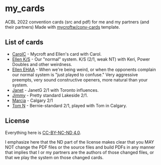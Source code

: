 # my_cards
ACBL 2022 convention cards (src and pdf) for me and my partners (and their partners)
Made with [mycroftw/conv-cards](https://github.com/mycroftw/conv-cards) template.

## List of cards

<!-- Find an auto-creator that will update on demand or even on pre-push.
     It does look like `gitdown` will happily make things; and then have
     something that hooks into the pycharm git push?
-->

- [CarolC](out/CarolC.pdf) - Mycroft and Ellen's card with Carol.
- [Ellen K/S](out/MF-EK-KS.pdf) - Our "normal" system.  K/S (2/1, weak NT) with Keri, Power Doubles and other weirdness.
- [Ellen EHAA](out/Ellen-EHAA.pdf) - When we're being weird, or when the opponents complain our normal system is
  "just played to confuse."  Very aggressive preempts, very sound constructive openers, more natural than your system.
- [Janet](out/Janet.pdf) - JanetG 2/1 with Toronto influences.
- [Jimmy](out/MF-JR.pdf) - Pretty standard Lakeside 2/1.
- [Marcia](out/Marcia.pdf) - Calgary 2/1
- [Tom N](out/MF-TomN.pdf) - Bernie-standard 2/1, played with Tom in Calgary.

## License

Everything here is [CC-BY-NC-ND 4.0](https://creativecommons.org/licenses/by-nc-nd/4.0/).

I emphasize here that the ND part of the license makes clear that you MAY NOT change the PDF files or the source files and build PDFs in any manner that implies that I or my partners are
the authors of those changed files, or that we play the system on those changed cards.
